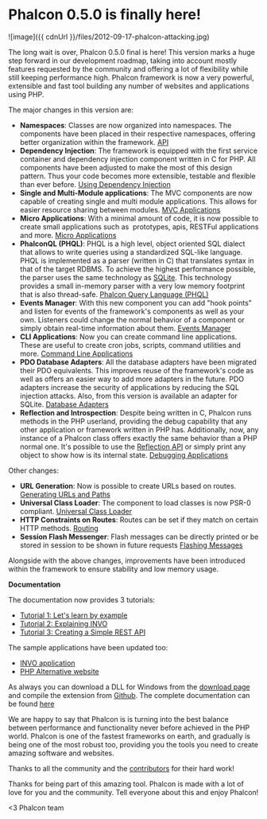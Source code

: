 Phalcon 0.5.0 is finally here!
==============================

![image]({{ cdnUrl }}/files/2012-09-17-phalcon-attacking.jpg)

The long wait is over, Phalcon 0.5.0 final is here! This version marks a huge 
step forward in our development roadmap, taking into account mostly features 
requested by the community and offering a lot of flexibility while still 
keeping performance high. Phalcon framework is now a very powerful, extensible 
and fast tool building any number of websites and applications using PHP.

The major changes in this version are:

- **Namespaces**: Classes are now organized into namespaces. The components 
  have been placed in their respective namespaces, offering better organization 
  within the framework. [API](https://api.phalconphp.com)
- **Dependency Injection**: The framework is equipped with the first service 
  container and dependency injection component written in C for PHP. All 
  components have been adjusted to make the most of this design pattern. Thus 
  your code becomes more extensible, testable and flexible than ever before. 
  [Using Dependency Injection](https://docs.phalconphp.com/en/latest/reference/di.html)
- **Single and Multi-Module applications**: The MVC components are now capable 
  of creating single and multi module applications. This allows for easier 
  resource sharing between modules. 
  [MVC Applications](https://docs.phalconphp.com/en/latest/reference/mvc.html)
- **Micro Applications**: With a minimal amount of code, it is now possible to 
  create small applications such as  prototypes, apis, RESTFul applications and 
  more. [Micro Applications](https://docs.phalconphp.com/en/latest/reference/micro.html)
- **PhalconQL (PHQL)**: PHQL is a high level, object oriented SQL dialect that 
  allows to write queries using a standardized SQL-like language. PHQL is 
  implemented as a parser (written in C) that translates syntax in that of the 
  target RDBMS. To achieve the highest performance possible, the parser uses 
  the same technology as [SQLite](http://en.wikipedia.org/wiki/Lemon_Parser_Generator). 
  This technology provides a small in-memory parser with a very low memory 
  footprint that is also thread-safe. 
  [Phalcon Query Language (PHQL)](https://docs.phalconphp.com/en/latest/reference/phql.html)
- **Events Manager**: With this new component you can add "hook points" and 
  listen for events of the framework's components as well as your own. Listeners 
  could change the normal behavior of a component or simply obtain real-time 
  information about them. [Events Manager](https://docs.phalconphp.com/en/latest/reference/events.html)
- **CLI Applications**: Now you can create command line applications. These are 
  useful to create cron jobs, scripts, command utilities and more. 
  [Command Line Applications](https://docs.phalconphp.com/en/latest/reference/cli.html)
- **PDO Database Adapters**: All the database adapters have been migrated their 
  PDO equivalents. This improves reuse of the framework's code as well as offers 
  an easier way to add more adapters in the future. PDO adapters increase the 
  security of applications by reducing the SQL injection attacks. Also, from 
  this version is available an adapter for SQLite. 
  [Database Adapters](https://docs.phalconphp.com/en/latest/reference/db.html#database-adapters)
- **Reflection and Introspection**: Despite being written in C, Phalcon runs 
  methods in the PHP userland, providing the debug capability that any other 
  application or framework written in PHP has. Additionally, now, any instance 
  of a Phalcon class offers exactly the same behavior than a PHP normal one. 
  It's possible to use the [Reflection API](http://www.php.net/manual/en/book.reflection.php) 
  or simply print any object to show how is its internal state. 
  [Debugging Applications](https://docs.phalconphp.com/en/latest/reference/debug.html)

Other changes:

- **URL Generation**: Now is possible to create URLs based on routes.
  [Generating URLs and Paths](https://docs.phalconphp.com/en/latest/reference/url.html)
- **Universal Class Loader**: The component to load classes is now PSR-0 
compliant. [Universal Class Loader](https://docs.phalconphp.com/en/latest/reference/loader.html)
- **HTTP Constraints on Routes**: Routes can be set if they match on certain 
  HTTP methods.
  [Routing](https://docs.phalconphp.com/en/latest/reference/routing.html)
- **Session Flash Messenger**: Flash messages can be directly printed or be 
  stored in session to be shown in future requests 
  [Flashing Messages](https://docs.phalconphp.com/en/latest/reference/flash.html)

Alongside with the above changes, improvements have been introduced within the 
framework to ensure stability and low memory usage.

**Documentation**

The documentation now provides 3 tutorials:

- [Tutorial 1: Let's learn by example](https://docs.phalconphp.com/en/latest/reference/tutorial.html)
- [Tutorial 2: Explaining INVO](https://docs.phalconphp.com/en/latest/reference/tutorial-invo.html)
- [Tutorial 3: Creating a Simple REST API](https://docs.phalconphp.com/en/latest/reference/tutorial-rest.html)

The sample applications have been updated too:

- [INVO application](https://blog.phalconphp.com/post/invo-a-sample-application)
- [PHP Alternative website](https://blog.phalconphp.com/post/sample-application-php-alternative-site)

As always you can download a DLL for Windows from the 
[download page](https://phalconphp.com/download) and compile the extension from 
[Github](https://github.com/phalcon/cphalcon/). The complete documentation can 
be found [here](https://docs.phalconphp.com/)

We are happy to say that Phalcon is is turning into the best balance between 
performance and functionality never before achieved in the PHP world. Phalcon 
is one of the fastest frameworks on earth, and gradually is being one of the 
most robust too, providing you the tools you need to create amazing software 
and websites.

Thanks to all the community and the
[contributors](https://github.com/phalcon/cphalcon/graphs/contributors?from=2012-07-30&to=2012-09-15&type=c)
for their hard work!

Thanks for being part of this amazing tool. Phalcon is made with a lot of love 
for you and the community. Tell everyone about this and enjoy Phalcon!

<3 Phalcon team

